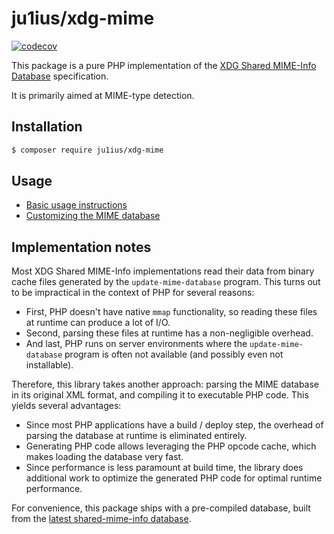 # ju1ius/xdg-mime

[![codecov](https://codecov.io/gh/ju1ius/xdg-mime/branch/main/graph/badge.svg?token=EO5QT1GNKW)](https://codecov.io/gh/ju1ius/xdg-mime)

This package is a pure PHP implementation of the
[XDG Shared MIME-Info Database](http://standards.freedesktop.org/shared-mime-info-spec/) specification.

It is primarily aimed at MIME-type detection.


## Installation

```sh
$ composer require ju1ius/xdg-mime
```


## Usage

* [Basic usage instructions](docs/basic_usage.md)
* [Customizing the MIME database](docs/customization.md)


## Implementation notes

Most XDG Shared MIME-Info implementations read their data from binary cache files
generated by the `update-mime-database` program.
This turns out to be impractical in the context of PHP for several reasons:
* First, PHP doesn't have native `mmap` functionality, so reading these files at runtime can produce a lot of I/O.
* Second, parsing these files at runtime has a non-negligible overhead.
* And last, PHP runs on server environments where the `update-mime-database` program
  is often not available (and possibly even not installable).

Therefore, this library takes another approach: parsing the MIME database in its original XML format,
and compiling it to executable PHP code. This yields several advantages:
* Since most PHP applications have a build / deploy step, the overhead of parsing the database at runtime
  is eliminated entirely.
* Generating PHP code allows leveraging the PHP opcode cache, which makes loading the database very fast.
* Since performance is less paramount at build time, the library does additional work to optimize
  the generated PHP code for optimal runtime performance.

For convenience, this package ships with a pre-compiled database, built from the
[latest shared-mime-info database](https://gitlab.freedesktop.org/xdg/shared-mime-info/-/blob/master/data/freedesktop.org.xml.in).
